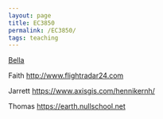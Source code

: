 ```yaml
---
layout: page
title: EC3850
permalink: /EC3850/
tags: teaching
---
```



[Bella](https://storymaps.arcgis.com/stories/f95591fd60554a45bade0e978bfa99c0)

Faith
http://www.flightradar24.com


Jarrett
https://www.axisgis.com/hennikernh/

Thomas
https://earth.nullschool.net
